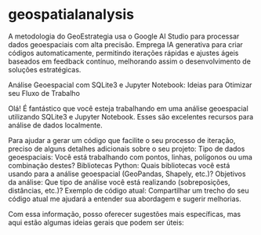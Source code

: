 # geospatialanalysis
A metodologia do GeoEstrategia usa o Google AI Studio para processar dados geoespaciais com alta precisão. Emprega IA generativa para criar códigos automaticamente, permitindo iterações rápidas e ajustes ágeis baseados em feedback contínuo, melhorando assim o desenvolvimento de soluções estratégicas.

Análise Geoespacial com SQLite3 e Jupyter Notebook: Ideias para Otimizar seu Fluxo de Trabalho

Olá! É fantástico que você esteja trabalhando em uma análise geoespacial utilizando SQLite3 e Jupyter Notebook. Esses são excelentes recursos para análise de dados localmente.

Para ajudar a gerar um código que facilite o seu processo de iteração, preciso de alguns detalhes adicionais sobre o seu projeto:
Tipo de dados geoespaciais: Você está trabalhando com pontos, linhas, polígonos ou uma combinação destes?
Bibliotecas Python: Quais bibliotecas você está usando para a análise geoespacial (GeoPandas, Shapely, etc.)?
Objetivos da análise: Que tipo de análise você está realizando (sobreposições, distâncias, etc.)?
Exemplo de código atual: Compartilhar um trecho do seu código atual me ajudará a entender sua abordagem e sugerir melhorias.

Com essa informação, posso oferecer sugestões mais específicas, mas aqui estão algumas ideias gerais que podem ser úteis:
